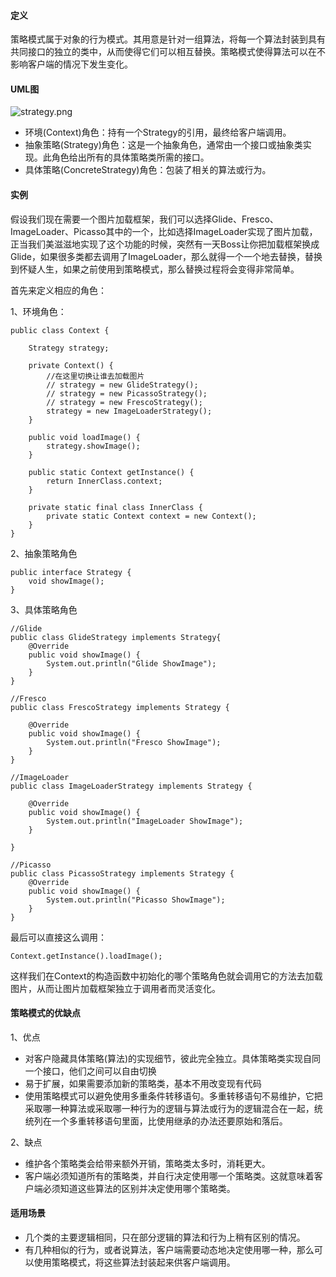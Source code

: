 #### 定义

策略模式属于对象的行为模式。其用意是针对一组算法，将每一个算法封装到具有共同接口的独立的类中，从而使得它们可以相互替换。策略模式使得算法可以在不影响客户端的情况下发生变化。



#### UML图

![strategy.png](http://upload-images.jianshu.io/upload_images/587163-a3ff907dd76eced2.png?imageMogr2/auto-orient/strip%7CimageView2/2/w/1240)

- 环境(Context)角色：持有一个Strategy的引用，最终给客户端调用。
- 抽象策略(Strategy)角色：这是一个抽象角色，通常由一个接口或抽象类实现。此角色给出所有的具体策略类所需的接口。
- 具体策略(ConcreteStrategy)角色：包装了相关的算法或行为。

#### 实例

假设我们现在需要一个图片加载框架，我们可以选择Glide、Fresco、ImageLoader、Picasso其中的一个，比如选择ImageLoader实现了图片加载，正当我们美滋滋地实现了这个功能的时候，突然有一天Boss让你把加载框架换成Glide，如果很多类都去调用了ImageLoader，那么就得一个一个地去替换，替换到怀疑人生，如果之前使用到策略模式，那么替换过程将会变得非常简单。

首先来定义相应的角色：

1、环境角色：
```
public class Context {

    Strategy strategy;

    private Context() {
        //在这里切换让谁去加载图片
        // strategy = new GlideStrategy();
        // strategy = new PicassoStrategy();
        // strategy = new FrescoStrategy();
        strategy = new ImageLoaderStrategy();
    }

    public void loadImage() {
        strategy.showImage();
    }

    public static Context getInstance() {
        return InnerClass.context;
    }

    private static final class InnerClass {
        private static Context context = new Context();
    }
}
```

2、抽象策略角色
```
public interface Strategy {
    void showImage();
}
```

3、具体策略角色

```
//Glide
public class GlideStrategy implements Strategy{
    @Override
    public void showImage() {
        System.out.println("Glide ShowImage");
    }
}

//Fresco
public class FrescoStrategy implements Strategy {

    @Override
    public void showImage() {
        System.out.println("Fresco ShowImage");
    }
}

//ImageLoader
public class ImageLoaderStrategy implements Strategy {

    @Override
    public void showImage() {
        System.out.println("ImageLoader ShowImage");
    }

}

//Picasso
public class PicassoStrategy implements Strategy {
    @Override
    public void showImage() {
        System.out.println("Picasso ShowImage");
    }
}
```

最后可以直接这么调用：
```
Context.getInstance().loadImage();
```
这样我们在Context的构造函数中初始化的哪个策略角色就会调用它的方法去加载图片，从而让图片加载框架独立于调用者而灵活变化。


#### 策略模式的优缺点
1、优点
-  对客户隐藏具体策略(算法)的实现细节，彼此完全独立。具体策略类实现自同一个接口，他们之间可以自由切换
- 易于扩展，如果需要添加新的策略类，基本不用改变现有代码
- 使用策略模式可以避免使用多重条件转移语句。多重转移语句不易维护，它把采取哪一种算法或采取哪一种行为的逻辑与算法或行为的逻辑混合在一起，统统列在一个多重转移语句里面，比使用继承的办法还要原始和落后。

2、缺点
- 维护各个策略类会给带来额外开销，策略类太多时，消耗更大。
- 客户端必须知道所有的策略类，并自行决定使用哪一个策略类。这就意味着客户端必须知道这些算法的区别并决定使用哪个策略类。

#### 适用场景

- 几个类的主要逻辑相同，只在部分逻辑的算法和行为上稍有区别的情况。
- 有几种相似的行为，或者说算法，客户端需要动态地决定使用哪一种，那么可以使用策略模式，将这些算法封装起来供客户端调用。
